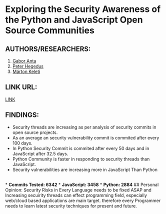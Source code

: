 
# Exploring the Security Awareness of the Python and JavaScript Open Source Communities
## AUTHORS/RESEARCHERS:
1. [Gabor Anta](https://2020.msrconf.org/profile/gaborantal)
2. [Peter Hegedus](https://2020.msrconf.org/profile/peterhegedus)
3. [Márton Keleti](https://2020.msrconf.org/profile/martonkeleti)
## LINK URL:
[LINK](https://2020.msrconf.org/details/msr-2020-mining-challenge/3/Exploring-the-Security-Awareness-of-the-Python-and-JavaScript-Open-Source-Communities)
## FINDINGS:
* Security threads are increasing as per analysis of security commits in open source projects.
* As an average an security vulnerability commit is commited after every 100 days.
* In Python Security Commit is commited after every 50 days and in JavaScript after 32.5 days.
* Python Community is faster in responding to security threads than JavaScript.
* Security vulnerabilities are increasing more in JavaScript Than Python
<br/>
* <b>Commits Tested: 6342</b>
  * <b>JavaScript: 3458</b>
  * <b>Python: 2884</b>
  ## Personal Opinion:
    Security Risks in Every Language needs to be fixed ASAP and Increasing secuirity threads can effect programming field, especially web/cloud based applications are main target. therefore every Programmer needs to learn latest security techniques for present and future.


